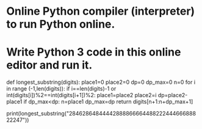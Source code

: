 # Online Python compiler (interpreter) to run Python online.
# Write Python 3 code in this online editor and run it.
def longest_substring(digits):
  place1=0
  place2=0
  dp=0
  dp_max=0
  n=0
  for i in range (-1,len(digits)):
    if i==len(digits)-1 or int(digits[i])%2==int(digits[i+1])%2:
       place1=place2
       place2=i
       dp=place2-place1
       if dp_max<dp:
         n=place1
         dp_max=dp
  return digits[n+1:n+dp_max+1]
  
print(longest_substring("2846286484444288886666448822244466688822247"))
